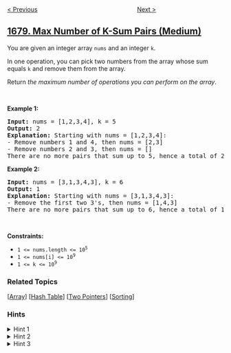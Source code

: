 <!--|This file generated by command(leetcode description); DO NOT EDIT.    |-->
<!--+----------------------------------------------------------------------+-->
<!--|@author    openset <openset.wang@gmail.com>                           |-->
<!--|@link      https://github.com/openset                                 |-->
<!--|@home      https://github.com/openset/leetcode                        |-->
<!--+----------------------------------------------------------------------+-->

[< Previous](../goal-parser-interpretation "Goal Parser Interpretation")
　　　　　　　　　　　　　　　　
[Next >](../concatenation-of-consecutive-binary-numbers "Concatenation of Consecutive Binary Numbers")

## [1679. Max Number of K-Sum Pairs (Medium)](https://leetcode.com/problems/max-number-of-k-sum-pairs "K 和数对的最大数目")

<p>You are given an integer array <code>nums</code> and an integer <code>k</code>.</p>

<p>In one operation, you can pick two numbers from the array whose sum equals <code>k</code> and remove them from the array.</p>

<p>Return <em>the maximum number of operations you can perform on the array</em>.</p>

<p>&nbsp;</p>
<p><strong>Example 1:</strong></p>

<pre>
<strong>Input:</strong> nums = [1,2,3,4], k = 5
<strong>Output:</strong> 2
<strong>Explanation:</strong> Starting with nums = [1,2,3,4]:
- Remove numbers 1 and 4, then nums = [2,3]
- Remove numbers 2 and 3, then nums = []
There are no more pairs that sum up to 5, hence a total of 2 operations.</pre>

<p><strong>Example 2:</strong></p>

<pre>
<strong>Input:</strong> nums = [3,1,3,4,3], k = 6
<strong>Output:</strong> 1
<strong>Explanation:</strong> Starting with nums = [3,1,3,4,3]:
- Remove the first two 3&#39;s, then nums = [1,4,3]
There are no more pairs that sum up to 6, hence a total of 1 operation.</pre>

<p>&nbsp;</p>
<p><strong>Constraints:</strong></p>

<ul>
	<li><code>1 &lt;= nums.length &lt;= 10<sup>5</sup></code></li>
	<li><code>1 &lt;= nums[i] &lt;= 10<sup>9</sup></code></li>
	<li><code>1 &lt;= k &lt;= 10<sup>9</sup></code></li>
</ul>

### Related Topics
  [[Array](../../tag/array/README.md)]
  [[Hash Table](../../tag/hash-table/README.md)]
  [[Two Pointers](../../tag/two-pointers/README.md)]
  [[Sorting](../../tag/sorting/README.md)]

### Hints
<details>
<summary>Hint 1</summary>
The abstract problem asks to count the number of disjoint pairs with a given sum k.
</details>

<details>
<summary>Hint 2</summary>
For each possible value x, it can be paired up with k - x.
</details>

<details>
<summary>Hint 3</summary>
The number of such pairs equals to  min(count(x), count(k-x)), unless that x = k / 2, where the number of such pairs will be floor(count(x) / 2).
</details>

